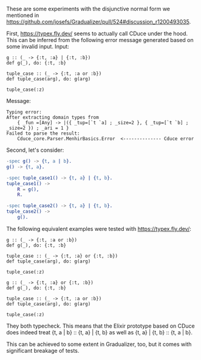 These are some experiments with the disjunctive normal form we mentioned
in https://github.com/josefs/Gradualizer/pull/524#discussion_r1200493035.

First, https://typex.fly.dev/ seems to actually call CDuce under the hood.
This can be inferred from the following error message generated based on some invalid input.
Input:

```
g :: (_ -> {:t, :a} | {:t, :b})
def g(_), do: {:t, :b}

tuple_case :: (_ -> {:t, :a or :b})
def tuple_case(arg), do: g(arg)

tuple_case(:z)
```

Message:

```
Typing error:
After extracting domain types from
	{ _fun =[Any] -> |({ _tup=[`t `a] ; _size=2 }, { _tup=[`t `b] ; _size=2 }) ; _ari = 1 }
Failed to parse the result:
	Cduce_core.Parser.MenhirBasics.Error  <-------------- Cduce error
```

Second, let's consider:

```erlang
-spec g() -> {t, a | b}.
g() -> {t, a}.

-spec tuple_case1() -> {t, a} | {t, b}.
tuple_case1() ->
    R = g(),
    R.

-spec tuple_case2() -> {t, a} | {t, b}.
tuple_case2() ->
    g().
```

The following equivalent examples were tested with https://typex.fly.dev/:

```
g :: (_ -> {:t, :a or :b})
def g(_), do: {:t, :b}

tuple_case :: (_ -> {:t, :a} or {:t, :b})
def tuple_case(arg), do: g(arg)

tuple_case(:z)
```

```
g :: (_ -> {:t, :a} or {:t, :b})
def g(_), do: {:t, :b}

tuple_case :: (_ -> {:t, :a or :b})
def tuple_case(arg), do: g(arg)

tuple_case(:z)
```

They both typecheck.
This means that the Elixir prototype based on CDuce does indeed
treat {t, a | b} :: {t, a} | {t, b}
as well as {t, a} | {t, b} :: {t, a | b}.

This can be achieved to some extent in Gradualizer, too,
but it comes with significant breakage of tests.
